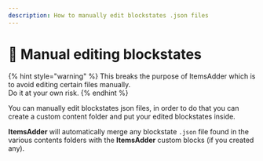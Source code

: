 ```yaml
---
description: How to manually edit blockstates .json files
---
```


# 🔧 Manual editing blockstates

{% hint style="warning" %}
This breaks the purpose of ItemsAdder which is to avoid editing certain files manually.\
Do it at your own risk.
{% endhint %}

You can manually edit blockstates json files, in order to do that you can create a custom content folder and put your edited blockstates inside.

**ItemsAdder** will automatically merge any blockstate `.json` file found in the various contents folders with the **ItemsAdder** custom blocks (if you created any).
